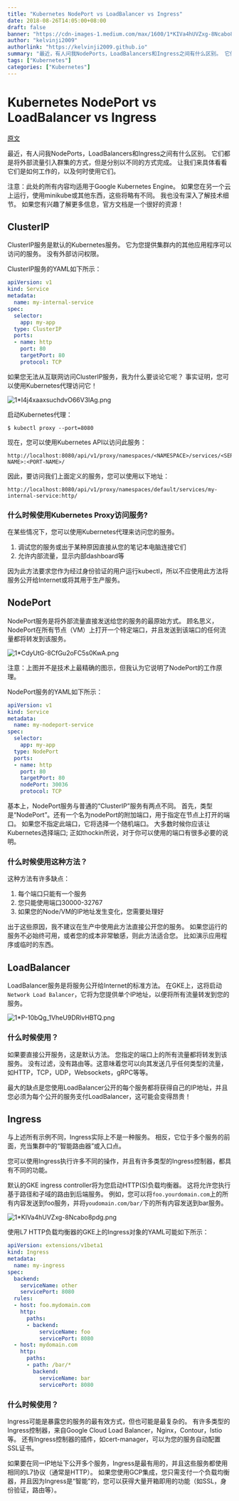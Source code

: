 ```yaml
---
title: "Kubernetes NodePort vs LoadBalancer vs Ingress"
date: 2018-08-26T14:05:00+08:00
draft: false
banner: "https://cdn-images-1.medium.com/max/1600/1*KIVa4hUVZxg-8Ncabo8pdg.png"
author: "kelvinji2009"
authorlink: "https://kelvinji2009.github.io"
summary: "最近，有人问我NodePorts，LoadBalancers和Ingress之间有什么区别。 它们都是将外部流量引入群集的方式，但是分别以不同的方式完成。 让我们来具体看看它们是如何工作的，以及何时使用它们。"
tags: ["Kubernetes"]
categories: ["Kubernetes"]
---
```


# Kubernetes NodePort vs LoadBalancer vs Ingress

[原文](https://medium.com/google-cloud/kubernetes-nodeport-vs-loadbalancer-vs-ingress-when-should-i-use-what-922f010849e0)

最近，有人问我NodePorts，LoadBalancers和Ingress之间有什么区别。 它们都是将外部流量引入群集的方式，但是分别以不同的方式完成。 让我们来具体看看它们是如何工作的，以及何时使用它们。

注意：此处的所有内容均适用于Google Kubernetes Engine。 如果您在另一个云上运行，使用minikube或其他东西，这些将略有不同。 我也没有深入了解技术细节。 如果您有兴趣了解更多信息，官方文档是一个很好的资源！

## ClusterIP

ClusterIP服务是默认的Kubernetes服务。 它为您提供集群内的其他应用程序可以访问的服务。 没有外部访问权限。

ClusterIP服务的YAML如下所示：

```yaml
apiVersion: v1
kind: Service
metadata:  
  name: my-internal-service
spec:
  selector:    
    app: my-app
  type: ClusterIP
  ports:  
  - name: http
    port: 80
    targetPort: 80
    protocol: TCP
```

如果您无法从互联网访问ClusterIP服务，我为什么要谈论它呢？ 事实证明，您可以使用Kubernetes代理访问它！

![1*I4j4xaaxsuchdvO66V3lAg.png](https://cdn-images-1.medium.com/max/1600/1*I4j4xaaxsuchdvO66V3lAg.png)

启动Kubernetes代理：

```shell
$ kubectl proxy --port=8080
```

现在，您可以使用Kubernetes API以访问此服务：

```
http://localhost:8080/api/v1/proxy/namespaces/<NAMESPACE>/services/<SERVICE-NAME>:<PORT-NAME>/
```

因此，要访问我们上面定义的服务，您可以使用以下地址：

```
http://localhost:8080/api/v1/proxy/namespaces/default/services/my-internal-service:http/
```

### 什么时候使用Kubernetes Proxy访问服务?

在某些情况下，您可以使用Kubernetes代理来访问您的服务。

1. 调试您的服务或出于某种原因直接从您的笔记本电脑连接它们
2. 允许内部流量，显示内部dashboard等

因为此方法要求您作为经过身份验证的用户运行kubectl，所以不应使用此方法将服务公开给Internet或将其用于生产服务。

## NodePort

NodePort服务是将外部流量直接发送给您的服务的最原始方式。 顾名思义，NodePort在所有节点（VM）上打开一个特定端口，并且发送到该端口的任何流量都将转发到该服务。

![1*CdyUtG-8CfGu2oFC5s0KwA.png](https://cdn-images-1.medium.com/max/1600/1*CdyUtG-8CfGu2oFC5s0KwA.png)

注意：上图并不是技术上最精确的图示，但我认为它说明了NodePort的工作原理。

NodePort服务的YAML如下所示：

```yaml
apiVersion: v1
kind: Service
metadata:  
  name: my-nodeport-service
spec:
  selector:    
    app: my-app
  type: NodePort
  ports:  
  - name: http
    port: 80
    targetPort: 80
    nodePort: 30036
    protocol: TCP
```

基本上，NodePort服务与普通的“ClusterIP”服务有两点不同。 首先，类型是“NodePort”。还有一个名为nodePort的附加端口，用于指定在节点上打开的端口。 如果您不指定此端口，它将选择一个随机端口。 大多数时候你应该让Kubernetes选择端口; 正如thockin所说，对于你可以使用的端口有很多必要的说明。

### 什么时候使用这种方法？

这种方法有许多缺点：

1. 每个端口只能有一个服务
2. 您只能使用端口30000-32767
3. 如果您的Node/VM的IP地址发生变化，您需要处理好

出于这些原因，我不建议在生产中使用此方法直接公开您的服务。 如果您运行的服务不必始终可用，或者您的成本非常敏感，则此方法适合您。 比如演示应用程序或临时的东西。

## LoadBalancer

LoadBalancer服务是将服务公开给Internet的标准方法。 在GKE上，这将启动`Network Load Balancer`，它将为您提供单个IP地址，以便将所有流量转发到您的服务。

![1*P-10bQg_1VheU9DRlvHBTQ.png](https://cdn-images-1.medium.com/max/1600/1*P-10bQg_1VheU9DRlvHBTQ.png)

### 什么时候使用？

如果要直接公开服务，这是默认方法。 您指定的端口上的所有流量都将转发到该服务。 没有过滤，没有路由等。这意味着您可以向其发送几乎任何类型的流量，如HTTP，TCP，UDP，Websockets，gRPC等等。

最大的缺点是您使用LoadBalancer公开的每个服务都将获得自己的IP地址，并且您必须为每个公开的服务支付LoadBalancer，这可能会变得昂贵！

## Ingress

与上述所有示例不同，Ingress实际上不是一种服务。 相反，它位于多个服务的前面，充当集群中的“智能路由器”或入口点。

您可以使用Ingress执行许多不同的操作，并且有许多类型的Ingress控制器，都具有不同的功能。

默认的GKE ingress controller将为您启动HTTP(S)负载均衡器。 这将允许您执行基于路径和子域的路由到后端服务。 例如，您可以将`foo.yourdomain.com`上的所有内容发送到foo服务，并将`youdomain.com/bar/`下的所有内容发送到bar服务。

![1*KIVa4hUVZxg-8Ncabo8pdg.png](https://cdn-images-1.medium.com/max/1600/1*KIVa4hUVZxg-8Ncabo8pdg.png)

使用L7 HTTP负载均衡器的GKE上的Ingress对象的YAML可能如下所示：

```yaml
apiVersion: extensions/v1beta1
kind: Ingress
metadata:
  name: my-ingress
spec:
  backend:
    serviceName: other
    servicePort: 8080
  rules:
  - host: foo.mydomain.com
    http:
      paths:
      - backend:
          serviceName: foo
          servicePort: 8080
  - host: mydomain.com
    http:
      paths:
      - path: /bar/*
        backend:
          serviceName: bar
          servicePort: 8080
```

### 什么时候使用？

Ingress可能是暴露您的服务的最有效方式，但也可能是最复杂的。 有许多类型的Ingress控制器，来自Google Cloud Load Balancer，Nginx，Contour，Istio等。 还有Ingress控制器的插件，如cert-manager，可以为您的服务自动配置SSL证书。

如果要在同一IP地址下公开多个服务，Ingress是最有用的，并且这些服务都使用相同的L7协议（通常是HTTP）。 如果您使用GCP集成，您只需支付一个负载均衡器，并且因为Ingress是“智能”的，您可以获得大量开箱即用的功能（如SSL，身份验证，路由等）。












